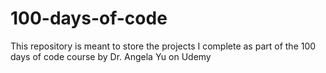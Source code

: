 # 100-days-of-code
This repository is meant to store the projects I complete as part of the 100 days of code course by Dr. Angela Yu on Udemy
